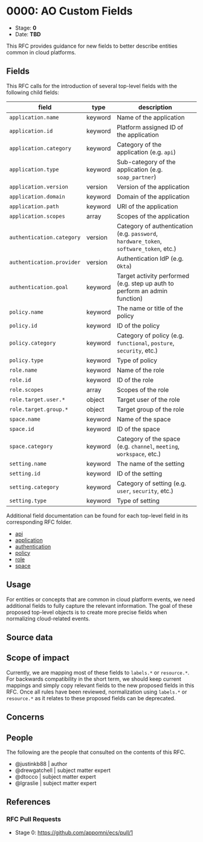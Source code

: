# 0000: AO Custom Fields
<!-- Leave this ID at 0000. The ECS team will assign a unique, contiguous RFC number upon merging the initial stage of this RFC. -->

- Stage: **0** <!-- Update to reflect target stage. See https://elastic.github.io/ecs/stages.html -->
- Date: **TBD** <!-- The ECS team sets this date at merge time. This is the date of the latest stage advancement. -->

<!--
As you work on your RFC, use the "Stage N" comments to guide you in what you should focus on, for the stage you're targeting.
Feel free to remove these comments as you go along.
-->

<!--
Stage 0: Provide a high level summary of the premise of these changes. Briefly describe the nature, purpose, and impact of the changes. ~2-5 sentences.
-->

This RFC provides guidance for new fields to better describe entities common in cloud platforms.

<!--
Stage 1: If the changes include field additions or modifications, please create a folder titled as the RFC number under rfcs/text/. This will be where proposed schema changes as standalone YAML files or extended example mappings and larger source documents will go as the RFC is iterated upon.
-->

<!--
Stage X: Provide a brief explanation of why the proposal is being marked as abandoned. This is useful context for anyone revisiting this proposal or considering similar changes later on.
-->

## Fields

<!--
Stage 1: Describe at a high level how this change affects fields. Include new or updated yml field definitions for all of the essential fields in this draft. While not exhaustive, the fields documented here should be comprehensive enough to deeply evaluate the technical considerations of this change. The goal here is to validate the technical details for all essential fields and to provide a basis for adding experimental field definitions to the schema. Use GitHub code blocks with yml syntax formatting, and add them to the corresponding RFC folder.
-->

This RFC calls for the introduction of several top-level fields with the following child fields:

| field | type | description |
| --- | --- | --- |
| `application.name` | keyword | Name of the application |
| `application.id` | keyword | Platform assigned ID of the application |
| `application.category` | keyword | Category of the application (e.g. `api`) |
| `application.type` | keyword | Sub-category of the application (e.g. `soap_partner`) |
| `application.version` | version | Version of the application |
| `application.domain` | keyword | Domain of the application |
| `application.path` | keyword | URI of the application |
| `application.scopes` | array | Scopes of the application |
| `authentication.category` | version | Category of authentication (e.g. `password`, `hardware_token`, `software_token`, etc.) |
| `authentication.provider` | version | Authentication IdP (e.g. `Okta`) |
| `authentication.goal` | keyword | Target activity performed (e.g. step up auth to perform an admin function) |
| `policy.name` | keyword | The name or title of the policy |
| `policy.id` | keyword | ID of the policy |
| `policy.category` | keyword | Category of policy (e.g. `functional`, `posture`, `security`, etc.) |
| `policy.type` | keyword | Type of policy |
| `role.name` | keyword | Name of the role |
| `role.id` | keyword | ID of the role |
| `role.scopes` | array | Scopes of the role |
| `role.target.user.*` | object | Target user of the role |
| `role.target.group.*` | object | Target group of the role |
| `space.name` | keyword | Name of the space |
| `space.id` | keyword | ID of the space |
| `space.category` | keyword | Category of the space (e.g. `channel`, `meeting`, `workspace`, etc.) |
| `setting.name` | keyword | The name of the setting |
| `setting.id` | keyword | ID of the setting |
| `setting.category` | keyword | Category of setting (e.g. `user`, `security`, etc.) |
| `setting.type` | keyword | Type of setting |

<!--
Stage 2: Add or update all remaining field definitions. The list should now be exhaustive. The goal here is to validate the technical details of all remaining fields and to provide a basis for releasing these field definitions as beta in the schema. Use GitHub code blocks with yml syntax formatting, and add them to the corresponding RFC folder.
-->

Additional field documentation can be found for each top-level field in its corresponding RFC folder.

- [api](text/0000/api.yaml)
- [application](text/0000/application.yaml)
- [authentication](text/0000/authentication.yaml)
- [policy](text/0000/policy.yaml)
- [role](text/0000/role.yaml)
- [space](text/0000/space.yaml)

## Usage

<!--
Stage 1: Describe at a high-level how these field changes will be used in practice. Real world examples are encouraged. The goal here is to understand how people would leverage these fields to gain insights or solve problems. ~1-3 paragraphs.
-->

For entities or concepts that are common in cloud platform events, we need additional fields to fully capture the relevant information. The goal of these proposed top-level objects is to create more precise fields when normalizing cloud-related events.

## Source data

<!--
Stage 1: Provide a high-level description of example sources of data. This does not yet need to be a concrete example of a source document, but instead can simply describe a potential source (e.g. nginx access log). This will ultimately be fleshed out to include literal source examples in a future stage. The goal here is to identify practical sources for these fields in the real world. ~1-3 sentences or unordered list.
-->

<!--
Stage 2: Included a real world example source document. Ideally this example comes from the source(s) identified in stage 1. If not, it should replace them. The goal here is to validate the utility of these field changes in the context of a real world example. Format with the source name as a ### header and the example document in a GitHub code block with json formatting, or if on the larger side, add them to the corresponding RFC folder.
-->

<!--
Stage 3: Add more real world example source documents so we have at least 2 total, but ideally 3. Format as described in stage 2.
-->

## Scope of impact

<!--
Stage 2: Identifies scope of impact of changes. Are breaking changes required? Should deprecation strategies be adopted? Will significant refactoring be involved? Break the impact down into:
 * Ingestion mechanisms (e.g. beats/logstash)
 * Usage mechanisms (e.g. Kibana applications, detections)
 * ECS project (e.g. docs, tooling)
The goal here is to research and understand the impact of these changes on users in the community and development teams across Elastic. 2-5 sentences each.
-->

Currently, we are mapping most of these fields to `labels.*` or `resource.*`. For backwards compatibility in the short term, we should keep current mappings and simply copy relevant fields to the new proposed fields in this RFC. Once all rules have been reviewed, normalization using `labels.*` or `resource.*` as it relates to these proposed fields can be deprecated.

## Concerns

<!--
Stage 1: Identify potential concerns, implementation challenges, or complexity. Spend some time on this. Play devil's advocate. Try to identify the sort of non-obvious challenges that tend to surface later. The goal here is to surface risks early, allow everyone the time to work through them, and ultimately document resolution for posterity's sake.
-->

<!--
Stage 2: Document new concerns or resolutions to previously listed concerns. It's not critical that all concerns have resolutions at this point, but it would be helpful if resolutions were taking shape for the most significant concerns.
-->

<!--
Stage 3: Document resolutions for all existing concerns. Any new concerns should be documented along with their resolution. The goal here is to eliminate risk of churn and instability by ensuring all concerns have been addressed.
-->

## People

The following are the people that consulted on the contents of this RFC.

* @justinkb88 | author
* @drewgatchell | subject matter expert
* @dtocco | subject matter expert
* @lgraslie | subject matter expert

## References

<!-- Insert any links appropriate to this RFC in this section. -->

### RFC Pull Requests

<!-- An RFC should link to the PRs for each of it stage advancements. -->

* Stage 0: https://github.com/appomni/ecs/pull/1

<!--
* Stage 1: https://github.com/elastic/ecs/pull/NNN
...
-->

